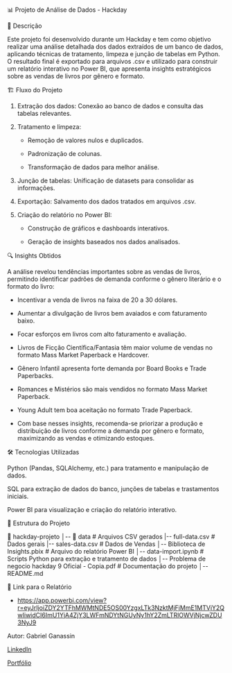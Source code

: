 📊 Projeto de Análise de Dados - Hackday


📝 Descrição

Este projeto foi desenvolvido durante um Hackday e tem como objetivo realizar uma análise detalhada dos dados extraídos de um banco de dados, aplicando técnicas de tratamento, limpeza e junção de tabelas em Python. O resultado final é exportado para arquivos .csv e utilizado para construir um relatório interativo no Power BI, que apresenta insights estratégicos sobre as vendas de livros por gênero e formato.


🏗️ Fluxo do Projeto

1. Extração dos dados: Conexão ao banco de dados e consulta das tabelas relevantes.

2. Tratamento e limpeza:

    * Remoção de valores nulos e duplicados.

    * Padronização de colunas.

    * Transformação de dados para melhor análise.

3. Junção de tabelas: Unificação de datasets para consolidar as informações.

4. Exportação: Salvamento dos dados tratados em arquivos .csv.

5. Criação do relatório no Power BI:

    * Construção de gráficos e dashboards interativos.

    * Geração de insights baseados nos dados analisados.


🔍 Insights Obtidos

A análise revelou tendências importantes sobre as vendas de livros, permitindo identificar padrões de demanda conforme o gênero literário e o formato do livro:

* Incentivar a venda de livros na faixa de 20 a 30 dólares.

* Aumentar a divulgação de livros bem avaiados e com faturamento baixo.

* Focar esforços em livros com alto faturamento e avaliação.

* Livros de Ficção Científica/Fantasia têm maior volume de vendas no formato Mass Market Paperback e Hardcover.

* Gênero Infantil apresenta forte demanda por Board Books e Trade Paperbacks.

* Romances e Mistérios são mais vendidos no formato Mass Market Paperback.

* Young Adult tem boa aceitação no formato Trade Paperback.

* Com base nesses insights, recomenda-se priorizar a produção e distribuição de livros conforme a demanda por gênero e formato, maximizando as vendas e otimizando estoques.


🛠️ Tecnologias Utilizadas

Python (Pandas, SQLAlchemy, etc.) para tratamento e manipulação de dados.

SQL para extração de dados do banco, junções de tabelas e trastamentos iniciais.

Power BI para visualização e criação do relatório interativo.


📂 Estrutura do Projeto

📁 hackday-projeto
│-- 📂 data                                                # Arquivos CSV gerados
    |-- full-data.csv                                      # Dados gerais
    |-- sales-data.csv                                     # Dados de Vendas
│-- Biblioteca de Insights.pbix                            # Arquivo do relatório Power BI
│-- data-import.ipynb                                      # Scripts Python para extração e tratamento de dados
│-- Problema de negocio hackday 9 Oficial - Copia.pdf      # Documentação do projeto
│-- README.md                                              


🚀 Link para o Relatório

* https://app.powerbi.com/view?r=eyJrIjoiZDY2YTFhMWMtNDE5OS00YzgxLTk3NzktMjFjMmE1MTVjY2QwIiwidCI6ImU1YjA4ZjY3LWFmNDYtNGUyNy1hY2ZmLTRlOWVjNjcwZDU3NyJ9

Autor: Gabriel Ganassin 

[LinkedIn](https://www.linkedin.com/in/gabriel-ganassin/)

[Portfólio](https://ganassin.github.io/portfolio_projetos/)
